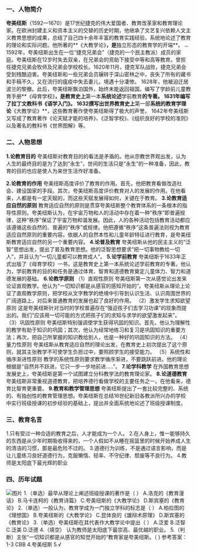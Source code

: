 ### 一、人物简介

**夸美纽斯**（1592—1670）是17世纪捷克的伟大爱国者、教育改革家和教育理论家。在欧洲封建主义和资本主义的交替的历史时期，他继承了文艺复兴依赖人文主义教育思想的成果，总结了自己四十余年丰富的教育实践经验，系统地论述了教育的理论和实际问题。他所著的**《大教学论》**，是**独立形态的教育学的开端**。
<img src="https://mmbiz.qpic.cn/mmbiz_png/ZPTJav1ibnnfVFX8oEGdTIw4pCMddcsnqK2ibDKR06BibHveSZqBNUGeY3luiaUetiamOCuv0BQ2iaTU8I2VYicic72nSQ/640?wx_fmt=png&wxfrom=5&wx_lazy=1&wx_co=1" alt="图片" style="zoom:25%;" />
1592年，夸美纽斯出生在一位“捷克兄弟会”（捷克的一个民主教派）成员的家庭。夸美纽斯在12岁时失去双亲，在兄弟会的资助下接受中等和高等教育。曾担任捷克兄弟会牧师及兄弟会学校校长。1620年11月，捷克军队战败，捷克兄弟会受到残酷迫害。夸美纽斯和一些兄弟会员辗转于深山密林之中，丧失了所有的藏书和手稿不久，又在流行的瘟疫中失去妻儿，境遇十分凄惨。
1628年，他被迫迁居波兰的黎撤。此后，夸美纽斯飘泊国外，始终未能返回祖国。编写了学龄前儿童教育手册**《母育学校》**，是教育史上**第一本**系统论述**学前教育**的专著。
1631年编写了拉丁文教科书《语学入门》。
1632撰写出世界教育史上**第一部**系统的教育学理论**《大教学论》**，这些教育著作使夸美纽斯得了极大的声誉。
1642年夸美纽斯又写成了教育著作《论天赋才能的培养》、《泛智学校》、《组织良好的学校的准则》以及著名的教科书《世界图解》等。

### 二、人物思想

**1.论教育目的**
夸美纽斯对教育目的的看法是矛盾的。他从宗教世界观出发，认为人生的最终目的是为了达到“永生”，世间的生活只是“永生”的一种准备，因此，教育的目的也应是使人为来世生活作好准备。

**2.论教育的作用**
夸美纽斯高度评价了教育的作用。首先，他把教育看做改造社会、建设国家的手段。其次，夸美纽斯高度评价教育对人的发展的作用。在他看来，人都是有一定天赋的，而这些天赋发展得如何，关键在于教育。
**3.论教育适应自然的原则**
教育适应自然的原则是贯穿夸美纽斯整个教育体系的一条根本的指导性原则。夸美纽斯认为，在宇宙万物和人的活动中存在着一种“秩序”即普遍规律，这种“秩序”保证了宇宙万物和谐发展。因此，人的各种活动包括教育活动都应该遵循这些自然的、普遍的“秩序”或规律。他把遵循“秩序”这条普遍法则视为教育适应自然原则的重要内容。依据人的自然本性和儿童年龄特征进行教育，是夸美纽斯教育适应自然的另一个重要内容。
**4.论普及教育**
夸美纽斯从他的民主主义的“泛智”思想出发，提出了普及教育思想。他的泛智思想要求“把一切事物教给一切人”，并且认为“一切儿童都可以教育成人”。
**5.论学前教育**
夸美纽斯于1633年正式出版了《母育学校》一书，这是教育史上第一本系统论述学前教育的专著。他认为，学前教育的目的和任务是通过体育、智育和道德教育奠定儿童体力、智力和道德发展的基础。
**6.论教学原则**
 （1）直观性原则
夸美纽斯第一次从感觉论出发来论证直观教学。他认为“一切知识都是从感官的感知开始的”。夸美纽斯从理论上论证了直观教学原则，把学校从文字教学的绝境中引导到认识生活、认识周围世界的广阔道路上，对后来普通教育的发展也起了良好的作用。
（2）激发学生求知欲望原则
这是夸美纽斯针对当时的学校普遍存在“强迫孩子们去学习功课”的现象而提出的。我们“应该用一切可能的方式把孩子们的求知与求学的欲望激发起来”。
（3）巩固性原则
夸美纽斯特别强调使学生获得巩固的知识。首先，他认为理解性的教学有助于知识的巩固；其次，他认为经常地练习和复习是巩固知识的重要方法；再次，把自己所掌握的知识教给别人，也是一种好的巩固知识的方法。
（4）量力性原则
夸美纽斯从教育适应自然的理论出发，在教育史上初次提出了这个原则，就其主张教学不可使学生负担过中，要照顾学生的接受能力。
（5）系统性和循序渐进性原则
教学的系统性原则要求教学循序渐进，不要跳跃前进。他的理论根据是“自然并不跃进，它只一步一步地前进.....”。
**7.论学科教学**
在外国教育思想发展史上，夸美纽斯是第一个试图建立分科教学法的教育理论家。
**8.论道德教育**
夸美纽斯非常重视道德教育，把培养德行看做学校的主要任务之一。在他看来，德育比智育更重要。
**9.教育和教学管理思想**
夸美纽斯提出了一套比较完整的、系统的、有独创性的教育管理思想。夸美纽斯在总结16世纪新旧各教派所兴办的学校中实行班级授课的初步经验的基础上，提出并全面系统地论述了班级授课制度。

### 三、教育名言

1.只有受过一种合适的教育之后，人才能成为一个人。
2.在人身上，惟一能够持久的东西是从少年时期吸收得来的，一个人假如不从睡在摇篮里的时候开始养成人生的清洁的习惯，那是最危险不过的。
3.道德行为训练，不是通过语言影响，而是让儿童练习良好道德行为，克服懒惰、轻率、不守纪律、颓废等不良行为。
4.教师是太阳底下最光辉的职业

### 四、历年试题

![图片](https://mmbiz.qpic.cn/mmbiz_png/ZPTJav1ibnncm7z7g7u0FFUKyK0znzoAxGHk3hTWzK54PCuGSh1HjjAElrTY0dTlC9T0wKTB2bia1gKMZVQjc4CA/640?wx_fmt=png&wxfrom=5&wx_lazy=1&wx_co=1)
1.（单选）最早从理论上阐述班级授课的著作是（ ）
A.洛克的《教育漫话》
B.马卡连柯的《教育诗篇》
C.夸美纽斯的《大教学论》
D.斯宾塞的《教育论》
2.（单选）一般认为，教育学成为一门独立学科的标志是（ ）
A.柏拉图的《理想国》
B.夸美纽斯的《大教学论》
C.昆体良的《雄辩术原理》
D.斯宾塞的《教育论》
3.（单选）夸美纽斯在其代表作大教学论中提出（ ）
A.泛爱
B.泛智
C.泛美
D.泛德
4.（填空）    认为教师是太阳底下最崇高、最优越的职业。
5.（判断）主张“一切知识都是从感官的知觉开始的“教育家是夸美纽斯。（ )
参考答案：1-3 CBB  4.夸美纽斯  5.√